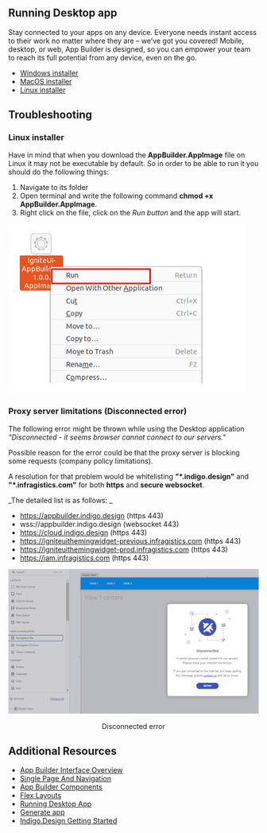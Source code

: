 
## Running Desktop app
Stay connected to your apps on any device. Everyone needs instant access to their work no matter where they are – we’ve got you covered! Mobile, desktop, or web, App Builder is designed, so you can empower your team to reach its full potential from any device, even on the go.

- [Windows installer](https://github.com/IgniteUI/app-builder-client/releases/latest/download/AppBuilder.exe)
- [MacOS installer](https://github.com/IgniteUI/app-builder-client/releases/latest/download/AppBuilder.dmg)
- [Linux installer](https://github.com/IgniteUI/app-builder-client/releases/latest/download/AppBuilder.AppImage)


## Troubleshooting

### Linux installer
Have in mind that when you download the <b>AppBuilder.AppImage</b> file on Linux it may not be executable by default. So in order to be able to run it you should do the following things: 
1. Navigate to its folder
2. Open terminal and write the following command <b>chmod +x AppBuilder.AppImage</b>. 
3. Right click on the file, click on the <i> Run button</i> and the app will start.

<img class="responsive-img" src="./images/run-app-image.png" />

### Proxy server limitations (Disconnected error)

The following error might be thrown while using the Desktop application _"Disconnected - it seems browser cannot connect to our servers."_

Possible reason for the error could be that the proxy server is blocking some requests (company policy limitations). 

A resolution for that problem would be whitelisting **"*.indigo.design"** and **"*.infragistics.com"** for both **https** and **secure websocket**. 

_The detailed list is as follows: _
- https://appbuilder.indigo.design (https 443)
- wss://appbuilder.indigo.design (websocket 443) 
- https://cloud.indigo.design (https 443) 
- https://igniteuithemingwidget-previous.infragistics.com (https 443) 
- https://igniteuithemingwidget-prod.infragistics.com (https 443) 
- https://iam.infragistics.com (https 443) 


<img class="responsive-img" src="./images/cant-connect-error.PNG" />
<p style="text-align:center;">Disconnected error</p>

## Additional Resources
<div class="divider--half"></div>

* [App Builder Interface Overview](interface-overview.md)
* [Single Page And Navigation](single-page-apps-and-navigation.md)
* [App Builder Components](indigo-design-app-builder-components.md)
* [Flex Layouts](flex-layouts/flex-layouts.md)
* [Running Desktop App](running-desktop-app.md)
* [Generate app](generate-app/generate-app-overview.md)
* [Indigo.Design Getting Started](https://www.infragistics.com/products/indigo-design/help/getting-started)

